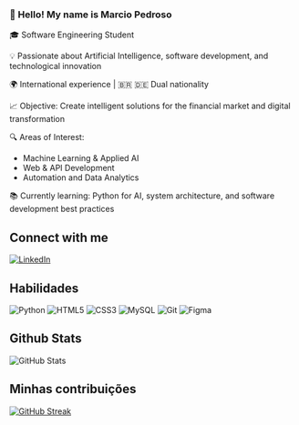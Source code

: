 ### 👋 Hello! My name is Marcio Pedroso

🎓 Software Engineering Student

💡 Passionate about Artificial Intelligence, software development, and technological innovation

🌍 International experience | 🇧🇷 🇩🇪 Dual nationality

📈 Objective: Create intelligent solutions for the financial market and digital transformation

🔍 Areas of Interest:
- Machine Learning & Applied AI
- Web & API Development
- Automation and Data Analytics

📚 Currently learning: Python for AI, system architecture, and software development best practices

## Connect with me
[![LinkedIn](https://img.shields.io/badge/LinkedIn-0077B5?style=for-the-badge&logo=linkedin&logoColor=white)](https://www.linkedin.com/in/marciolpedroso/)

## Habilidades 
![Python](https://img.shields.io/badge/python-3670A0?style=for-the-badge&logo=python&logoColor=ffdd54)
![HTML5](https://img.shields.io/badge/HTML5-E34F26?style=for-the-badge&logo=html5&logoColor=white)
![CSS3](https://img.shields.io/badge/CSS3-1572B6?style=for-the-badge&logo=css3&logoColor=white)
![MySQL](https://img.shields.io/badge/MySQL-00000F?style=for-the-badge&logo=mysql&logoColor=white)
![Git](https://img.shields.io/badge/GIT-E44C30?style=for-the-badge&logo=git&logoColor=white)
![Figma](https://img.shields.io/badge/Figma-696969?style=for-the-badge&logo=figma&logoColor=figma)
## Github Stats
![GitHub Stats](https://github-readme-stats.vercel.app/api?username=marciolpedroso&theme=transparent&bg_color=000&border_color=30A3DC&show_icons=true&icon_color=30A3DC&title_color=E94D5F&text_color=FFF)
## Minhas contribuições
[![GitHub Streak](https://streak-stats.demolab.com/?user=marciolpedroso&theme=bear&background=000&border=30A3DC&dates=FFF)](https://git.io/streak-stats)
